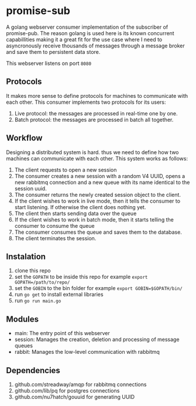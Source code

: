 # promise-sub
A golang webserver consumer implementation of the subscriber of promise-pub. The reason golang is used here is its known concurrent capabillities making it a great fit for the use case where I need to asyncronously receive thousands of messages through a message broker and save them to persistent data store.

This webserver listens on port `8080`

## Protocols
It makes more sense to define protocols for machines to communicate with each other. This consumer implements two protocols for its users:
  1. Live protocol: the messages are processed in real-time one by one.
  2. Batch protocol: the messages are processed in batch all together.

## Workflow
Designing a distributed system is hard. thus we need to define how two machines can communicate with each other. This system works as follows:
  1. The client requests to open a new session
  2. The consumer creates a new session with a random V4 UUID, opens a new rabbitmq connection and a new queue with its name identical to the session uuid.
  3. The consumer returns the newly created session object to the client.
  4. If the client wishes to work in live mode, then it tells the consumer to start listening. If otherwise the client does nothing yet.
  5. The client then starts sending data over the queue
  6. If the client wishes to work in batch mode, then it starts telling the consumer to consume the queue
  7. The consumer consumes the queue and saves them to the database.
  8. The client terminates the session.

## Instalation
  1. clone this repo
  2. set the `GOPATH` to be inside this repo for example `export GOPATH=/path/to/repo/`
  3. set the `GOBIN` to the bin folder for example `export GOBIN=$GOPATH/bin/`
  4. run `go get` to install external libraries
  5. run `go run main.go`

## Modules
  - main: The entry point of this webserver
  - session: Manages the creation, deletion and processing of message queues
  - rabbit: Manages the low-level communication with rabbitmq

## Dependencies
  1. github.com/streadway/amqp for rabbitmq connections
  2. github.com/lib/pq for postgres connections
  3. github.com/nu7hatch/gouuid for generating UUID
